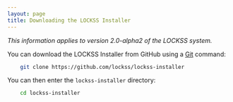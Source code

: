 ```yaml
---
layout: page
title: Downloading the LOCKSS Installer
---
```


*This information applies to version 2.0-alpha2 of the LOCKSS system.*

You can download the LOCKSS Installer from GitHub using a [Git](git) command:

```bash
    git clone https://github.com/lockss/lockss-installer
```

You can then enter the `lockss-installer` directory:

```bash
    cd lockss-installer
```
